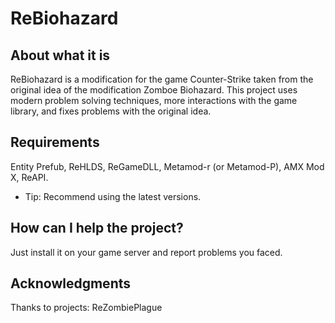 # ReBiohazard

## About what it is
ReBiohazard is a modification for the game Counter-Strike taken from the original idea of ​​the modification Zomboe Biohazard. This project uses modern problem solving techniques, more interactions with the game library, and fixes problems with the original idea.

## Requirements
Entity Prefub, ReHLDS, ReGameDLL, Metamod-r (or Metamod-P), AMX Mod X, ReAPI.
* Tip: Recommend using the latest versions.

## How can I help the project?
Just install it on your game server and report problems you faced.

## Acknowledgments
Thanks to projects: ReZombiePlague<br/>
